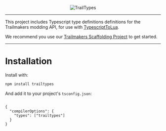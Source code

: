 <p align="center">
  <img src="https://github.com/user-attachments/assets/0d46a55f-ec48-4043-adf4-69e11d765d21" alt="TrailTypes"/>
</p>

---

This project includes Typescript type definitions definitions for the Trailmakers modding API, for use with [TypescriptToLua](https://github.com/TypeScriptToLua/TypeScriptToLua).

We recommend you use our [Trailmakers Scaffolding Project](https://github.com/trailtypes/trailmakers-scaffolding) to get started.

---
# Installation

Install with:

```bash
npm install trailtypes
```

And add it to your project's `tsconfig.json`:

```json![Uploading TrailTypes.svg…]()

{
  "compilerOptions": {
    "types": ["trailtypes"]
  }
}
```

